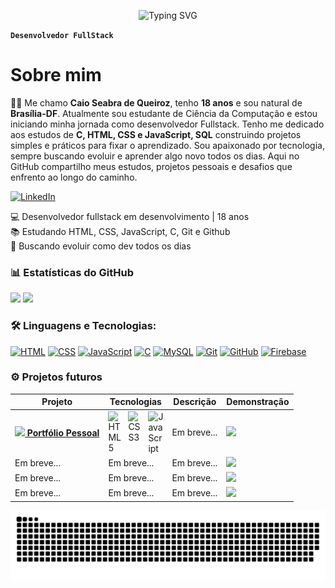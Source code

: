 <p align="center">
  <img src="https://readme-typing-svg.herokuapp.com?font=Fira+Code&size=30&pause=1000&color=40E0D0&width=600&lines=👋+Olá,+eu+sou+o+Caio+Seabra!" alt="Typing SVG" />
</p>

**`Desenvolvedor FullStack`**

# Sobre mim

👨‍💻 Me chamo <strong>Caio Seabra de Queiroz</strong>, tenho <strong>18 anos</strong> e sou natural de <strong>Brasília-DF</strong>. Atualmente sou estudante de Ciência da Computação e estou iniciando minha jornada como desenvolvedor Fullstack. Tenho me dedicado aos estudos de <strong>C, HTML, CSS e JavaScript, SQL</strong> construindo projetos simples e práticos para fixar o aprendizado. Sou apaixonado por tecnologia, sempre buscando evoluir e aprender algo novo todos os dias. Aqui no GitHub compartilho meus estudos, projetos pessoais e desafios que enfrento ao longo do caminho.

[![LinkedIn](https://img.shields.io/badge/-LINKEDIN-0A66C2?style=for-the-badge&logo=&logoColor=white)](https://www.linkedin.com/in/caio-seabra-de-queiroz-24a0a7271/)

💻 Desenvolvedor fullstack em desenvolvimento | 18 anos  
📚 Estudando HTML, CSS, JavaScript, C, Git e Github  
🚀 Buscando evoluir como dev todos os dias

### 📊 Estatísticas do GitHub
<div align="alight">
  <img height="180em" src="https://github-readme-stats.vercel.app/api?username=caioxdev&show_icons=true&theme=gruvbox" />
  <img height="180em" src="https://github-readme-stats.vercel.app/api/top-langs/?username=caioxdev&layout=compact&theme=gruvbox"/>
</div>

### 🛠️ Linguagens e Tecnologias:
[![HTML](https://skillicons.dev/icons?i=html)](https://developer.mozilla.org/pt-BR/docs/Web/HTML)
[![CSS](https://skillicons.dev/icons?i=css)](https://developer.mozilla.org/pt-BR/docs/Web/CSS)
[![JavaScript](https://skillicons.dev/icons?i=javascript)](https://developer.mozilla.org/pt-BR/docs/Web/JavaScript)
[![C](https://skillicons.dev/icons?i=c)](https://devdocs.io/c/)
[![MySQL](https://skillicons.dev/icons?i=mysql)](https://www.mysql.com/)
[![Git](https://skillicons.dev/icons?i=git)](https://git-scm.com/doc)
[![GitHub](https://skillicons.dev/icons?i=github)](https://docs.github.com/pt)
[![Firebase](https://skillicons.dev/icons?i=firebase)](https://firebase.google.com/docs)

### ⚙️ Projetos futuros

<div align="alight">

| Projeto | Tecnologias | Descrição | Demonstração |
|---------|------------|-----------|------|
| **[<img src="https://cdn-icons-png.flaticon.com/512/2906/2906274.png" width=20> Portfólio Pessoal](https://meuportfolioembreve)** | <div style="display: flex; gap: 8px;"> <img src="https://cdn.jsdelivr.net/gh/devicons/devicon/icons/html5/html5-original.svg" width=24 title="HTML5"> <img src="https://cdn.jsdelivr.net/gh/devicons/devicon/icons/css3/css3-original.svg" width=24 title="CSS3"> <img src="https://cdn.jsdelivr.net/gh/devicons/devicon/icons/javascript/javascript-original.svg" width=24 title="JavaScript">  </div> | Em breve... | <a href="https://meuporfolioembreve" target="_blank"><img src="https://img.shields.io/badge/-Em%20Breve-2ea44f?style=for-the-badge&logo=github&logoColor=white"></a> |
| Em breve... | Em breve...| Em breve...| <a href="embreve/" target="_blank"><img src="https://img.shields.io/badge/-Em%20Breve-2ea44f?style=for-the-badge&logo=gamejolt&logoColor=white"></a> |
| Em breve... | Em breve...| Em breve...| <a href="https://icarox52.github.io/fakeStoreApi/" target="_blank"><img src="https://img.shields.io/badge/-Test%20Demo-2ea44f?style=for-the-badge&logo=shopping-bag&logoColor=white"></a> |
| Em breve...| Em breve... | Em breve...| <a href="https://embreve/" target="_blank"><img src="https://img.shields.io/badge/-Em%20Breve-2ea44f?style=for-the-badge&logo=chatbot&logoColor=white"></a> |

</div>

<picture align="center">
  <source media="(prefers-color-scheme: dark)" srcset="https://raw.githubusercontent.com/mari4souza/mari4souza/output/github-contribution-grid-snake-dark.svg">
  <source media="(prefers-color-scheme: light)" srcset="https://raw.githubusercontent.com/mari4souza/mari4souza/output/github-contribution-grid-snake-dark.svg">
  <img align="center" alt="github contribution grid snake animation" src="https://raw.githubusercontent.com/mari4souza/mari4souza/output/github-contribution-grid-snake.svg">
</picture>
